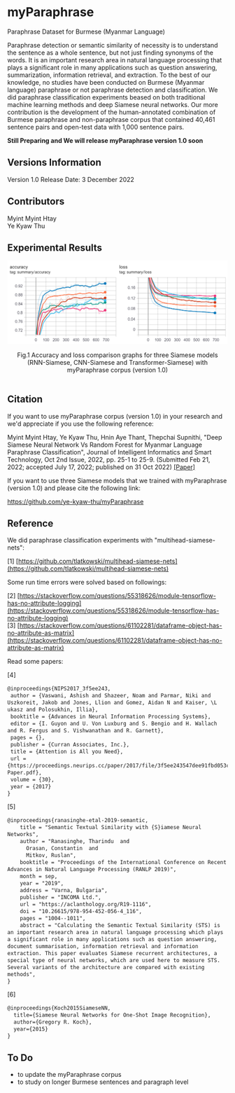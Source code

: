 # myParaphrase
Paraphrase Dataset for Burmese (Myanmar Language)

Paraphrase detection or semantic similarity of necessity is to understand the sentence as a whole sentence, but not just finding synonyms of the words. It is an important research area in natural language processing that plays a significant role in many applications such as question answering, summarization, information retrieval, and extraction. To the best of our knowledge, no studies have been conducted on Burmese (Myanmar language) paraphrase or not paraphrase detection and classification. We did paraphrase classification experiments beased on both traditional machine learning methods and deep Siamese neural networks. Our more contribution is the development of the human-annotated combination of Burmese paraphrase and non-paraphrase corpus that contained 40,461 sentence pairs and open-test data with 1,000 sentence pairs.


**Still Preparing and We will release myParaphrase version 1.0 soon**

## Versions Information

Version 1.0 Release Date: 3 December 2022  

## Contributors

Myint Myint Htay  
Ye Kyaw Thu  

## Experimental Results 

<p align="center">
<img src="https://github.com/ye-kyaw-thu/myParaphrase/blob/main/fig/accuracy-loss-of-3-siamese-model.png" alt="Accuracy and loss graphs for 3 Siamese models" width="800"/>  
</p>  
<div align="center">
  Fig.1 Accuracy and loss comparison graphs for three Siamese models (RNN-Siamese, CNN-Siamese and Transformer-Siamese) with myParaphrase corpus (version 1.0)  
</div> 

<br />


## Citation

If you want to use myParaphrase corpus (version 1.0) in your research and we'd appreciate if you use the following reference:  

Myint Myint Htay, Ye Kyaw Thu, Hnin Aye Thant, Thepchai Supnithi, "Deep Siamese Neural Network Vs Random Forest for Myanmar Language Paraphrase Classification",  Journal of Intelligent Informatics and Smart Technology, Oct 2nd Issue, 2022, pp. 25-1 to 25-9.  (Submitted Feb 21, 2022; accepted July 17, 2022; published on 31 Oct 2022) [[Paper]](https://jiist.aiat.or.th/assets/uploads/1667145660263IBU7L25_Deep%20Siamese%20Neural%20Network%20Vs%20Random%20Forest%20for%20Myanmar%20Language%20Paraphrase%20Classification.pdf)  

If you want to use three Siamese models that we trained with myParaphrase (version 1.0) and please cite the following link:  

https://github.com/ye-kyaw-thu/myParaphrase  

## Reference

We did paraphrase classification experiments with "multihead-siamese-nets":  

[1] [https://github.com/tlatkowski/multihead-siamese-nets](https://github.com/tlatkowski/multihead-siamese-nets)

Some run time errors were solved based on followings:  

[2] [https://stackoverflow.com/questions/55318626/module-tensorflow-has-no-attribute-logging](https://stackoverflow.com/questions/55318626/module-tensorflow-has-no-attribute-logging)  
[3] [https://stackoverflow.com/questions/61102281/dataframe-object-has-no-attribute-as-matrix](https://stackoverflow.com/questions/61102281/dataframe-object-has-no-attribute-as-matrix)  

Read some papers:  

[4] 
```
@inproceedings{NIPS2017_3f5ee243,
 author = {Vaswani, Ashish and Shazeer, Noam and Parmar, Niki and Uszkoreit, Jakob and Jones, Llion and Gomez, Aidan N and Kaiser, \L ukasz and Polosukhin, Illia},
 booktitle = {Advances in Neural Information Processing Systems},
 editor = {I. Guyon and U. Von Luxburg and S. Bengio and H. Wallach and R. Fergus and S. Vishwanathan and R. Garnett},
 pages = {},
 publisher = {Curran Associates, Inc.},
 title = {Attention is All you Need},
 url = {https://proceedings.neurips.cc/paper/2017/file/3f5ee243547dee91fbd053c1c4a845aa-Paper.pdf},
 volume = {30},
 year = {2017}
}
```

[5] 
```
@inproceedings{ranasinghe-etal-2019-semantic,
    title = "Semantic Textual Similarity with {S}iamese Neural Networks",
    author = "Ranasinghe, Tharindu  and
      Orasan, Constantin  and
      Mitkov, Ruslan",
    booktitle = "Proceedings of the International Conference on Recent Advances in Natural Language Processing (RANLP 2019)",
    month = sep,
    year = "2019",
    address = "Varna, Bulgaria",
    publisher = "INCOMA Ltd.",
    url = "https://aclanthology.org/R19-1116",
    doi = "10.26615/978-954-452-056-4_116",
    pages = "1004--1011",
    abstract = "Calculating the Semantic Textual Similarity (STS) is an important research area in natural language processing which plays a significant role in many applications such as question answering, document summarisation, information retrieval and information extraction. This paper evaluates Siamese recurrent architectures, a special type of neural networks, which are used here to measure STS. Several variants of the architecture are compared with existing methods",
}
```

[6]
```
@inproceedings{Koch2015SiameseNN,
  title={Siamese Neural Networks for One-Shot Image Recognition},
  author={Gregory R. Koch},
  year={2015}
}
```

## To Do

- to update the myParaphrase corpus
- to study on longer Burmese sentences and paragraph level  
